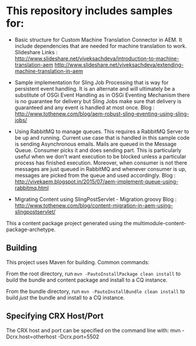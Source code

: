 # This repository includes samples for:

- Basic structure for Custom Machine Translation Connector in AEM. It include dependencies that are needed for machine translation to work.
Slideshare Links :
http://www.slideshare.net/viveksachdeva/introduction-to-machine-translation-aem
http://www.slideshare.net/viveksachdeva/extending-machine-translation-in-aem

- Sample implementation for Sling Job Processing that is way for persistent event handling. It is an alternate and will ultimately be a substitute of OSGi Event Handling as in OSGi Eventing Mechanism there is no guarantee for delivery but Sling Jobs make sure that delivery is guaranteed and any event is handled at most once.
Blog : http://www.tothenew.com/blog/aem-robust-sling-eventing-using-sling-jobs/

- Using RabbitMQ to manage queues. This requires a RabbitMQ Server to be up and running. Current use case that is handled in this sample code is sending Asynchronous emails. Mails are queued in the Message Queue. Consumer picks it and does sending part. This is particularly useful when we don't want execution to be blocked unless a particular process has finished execution. Moreover, when consumer is not there messages are just queued in RabbitMQ and whenever consumer is up, messages are picked from the queue and used accordingly.
Blog : http://vivekaem.blogspot.in/2015/07/aem-implement-queue-using-rabbitmq.html

- Migrating Content using SlingPostServlet - Migration.groovy
Blog : http://www.tothenew.com/blog/content-migration-in-aem-using-slingpostservlet/


This a content package project generated using the multimodule-content-package-archetype.

Building
--------

This project uses Maven for building. Common commands:

From the root directory, run ``mvn -PautoInstallPackage clean install`` to build the bundle and content package and install to a CQ instance.

From the bundle directory, run ``mvn -PautoInstallBundle clean install`` to build *just* the bundle and install to a CQ instance.


Specifying CRX Host/Port
------------------------

The CRX host and port can be specified on the command line with:
mvn -Dcrx.host=otherhost -Dcrx.port=5502 <goals>



